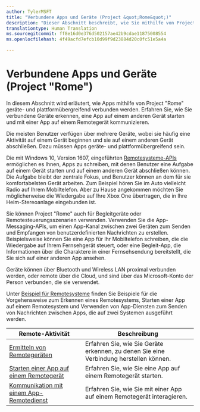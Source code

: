 ```yaml
---
author: TylerMSFT
title: "Verbundene Apps und Geräte (Project &quot;Rome&quot;)"
description: "Dieser Abschnitt beschreibt, wie Sie mithilfe von Project &quot;Rome&quot; verbundene Geräte ermitteln, eine App auf einem anderen Gerät starten und mit einer App auf einem Remotegerät kommunizieren."
translationtype: Human Translation
ms.sourcegitcommit: ff8e16d0e376d502157ae42b9cdae11875008554
ms.openlocfilehash: 4f49acfd7efcb10d99f9d23884d20c0fc51e5a4a

---
```


# Verbundene Apps und Geräte (Project "Rome")

In diesem Abschnitt wird erläutert, wie Apps mithilfe von Project "Rome" geräte- und plattformübergreifend verbunden werden. Erfahren Sie, wie Sie verbundene Geräte erkennen, eine App auf einem anderen Gerät starten und mit einer App auf einem Remotegerät kommunizieren.

Die meisten Benutzer verfügen über mehrere Geräte, wobei sie häufig eine Aktivität auf einem Gerät beginnen und sie auf einem anderen Gerät abschließen. Dazu müssen Apps geräte- und plattformübergreifend sein.

Die mit Windows 10, Version 1607, eingeführten [Remotesysteme-APIs](https://msdn.microsoft.com/en-us/library/windows/apps/Windows.System.RemoteSystems) ermöglichen es Ihnen, Apps zu schreiben, mit denen Benutzer eine Aufgabe auf einem Gerät starten und auf einem anderen Gerät abschließen können. Die Aufgabe bleibt der zentrale Fokus, und Benutzer können an dem für sie komfortabelsten Gerät arbeiten. Zum Beispiel hören Sie im Auto vielleicht Radio auf Ihrem Mobiltelefon. Aber zu Hause angekommen möchten Sie möglicherweise die Wiedergabe auf Ihre Xbox One übertragen, die in Ihre Heim-Stereoanlage eingebunden ist.

Sie können Project "Rome" auch für Begleitgeräte oder Remotesteuerungsszenarien verwenden. Verwenden Sie die App-Messaging-APIs, um einen App-Kanal zwischen zwei Geräten zum Senden und Empfangen von benutzerdefinierten Nachrichten zu erstellen. Beispielsweise können Sie eine App für Ihr Mobiltelefon schreiben, die die Wiedergabe auf Ihrem Fernsehgerät steuert, oder eine Begleit-App, die Informationen über die Charaktere in einer Fernsehsendung bereitstellt, die Sie sich auf einer anderen App ansehen.  

Geräte können über Bluetooth und Wireless LAN proximal verbunden werden, oder remote über die Cloud, und sind über das Microsoft-Konto der Person verbunden, die sie verwendet.

Unter [Beispiel für Remotesysteme](https://github.com/Microsoft/Windows-universal-samples/tree/dev/Samples/RemoteSystems ) finden Sie Beispiele für die Vorgehensweise zum Erkennen eines Remotesystems, Starten einer App auf einem Remotesystem und Verwenden von App-Diensten zum Senden von Nachrichten zwischen Apps, die auf zwei Systemen ausgeführt werden.

| Remote-Aktivität | Beschreibung                                                                                                                                                                |
|-------------------------------------------------------------------------------------------------|----------------------------------------------------------------------------------------------------------------------------------------------------------------------------|
| [Ermitteln von Remotegeräten](discover-remote-devices.md)  | Erfahren Sie, wie Sie Geräte erkennen, zu denen Sie eine Verbindung herstellen können. |
| [Starten einer App auf einem Remotegerät](launch-a-remote-app.md) | Erfahren Sie, wie Sie eine App auf einem Remotegerät starten.  |
| [Kommunikation mit einem App-Remotedienst](communicate-with-a-remote-app-service.md) | Erfahren Sie, wie Sie mit einer App auf einem Remotegerät interagieren. |



<!--HONumber=Aug16_HO5-->


